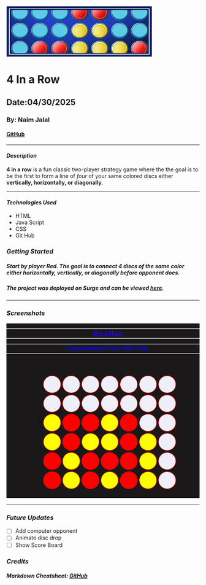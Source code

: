![4 In a Row](images/4CONNECT.JPG)

# 4 In a Row

## Date:04/30/2025

### By: Naim Jalal

#### [GitHub](https://github.com/naimjalal/)

---

#### **_Description_**

**4 in a row** is a fun classic two-player strategy game where the the goal is to be the first to form a line of _four_ of your same colored discs either **vertically, horizontally, or diagonally**.

---

#### **_Technologies Used_**

- HTML
- Java Script
- CSS
- Git Hub

### **_Getting Started_**

##### Start by player Red. The goal is to connect 4 discs of the same color either horizontally, vertically, or diagonally before opponent does.

##### The project was deployed on Surge and can be viewed [here](https://).

---

### **_Screenshots_**

![4 In a Row](images/Screenshot%20.png)

---

### **_Future Updates_**

- [ ] Add computer opponent
- [ ] Animate disc drop
- [ ] Show Score Board

### **_Credits_**

##### Markdown Cheatsheet: [GitHub](https://github.com/Naimjalal/u1_project_4InARow)

